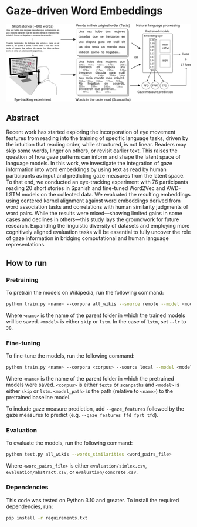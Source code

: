 # Gaze-driven Word Embeddings
![Pipeline](pipeline.png)
## Abstract
Recent work has started exploring the incorporation of eye movement features from reading into the training of specific language tasks, driven by the intuition that reading order, while structured, is not linear. Readers may skip some words, linger on others, or revisit earlier text. This raises the question of how gaze patterns can inform and shape the latent space of language models. In this work, we investigate the integration of gaze information into word embeddings by using text as read by human participants as input and predicting gaze measures from the latent space. To that end, we conducted an eye-tracking experiment with 76 participants reading 20 short stories in Spanish and fine-tuned Word2Vec and AWD-LSTM models on the collected data. We evaluated the resulting embeddings using centered kernel alignment against word embeddings derived from word association tasks and correlations with human similarity judgments of word pairs. While the results were mixed—showing limited gains in some cases and declines in others—this study lays the groundwork for future research. Expanding the linguistic diversity of datasets and employing more cognitively aligned evaluation tasks will be essential to fully uncover the role of gaze information in bridging computational and human language representations.
## How to run
### Pretraining
To pretrain the models on Wikipedia, run the following command:
```bash
python train.py <name> --corpora all_wikis --source remote --model <model>
```
Where ```<name>``` is the name of the parent folder in which the trained models will be saved. ```<model>``` is either ```skip``` or ```lstm```. In the case of ```lstm```, set ```--lr``` to ```30```. 
### Fine-tuning
To fine-tune the models, run the following command:
```bash
python train.py <name> --corpora <corpus> --source local --model <model> --finetune <model_path>
```
Where ```<name>``` is the name of the parent folder in which the pretrained models were saved. ```<corpus>``` is either ```texts``` or ```scanpaths``` and ```<model>``` is either ```skip``` or ```lstm```. ```<model_path>``` is the path (relative to ```<name>```) to the pretrained baseline model.

To include gaze measure prediction, add ````--gaze_features```` followed by the gaze measures to predict (e.g. ````--gaze_features ffd fprt tfd````).
### Evaluation
To evaluate the models, run the following command:
```bash
python test.py all_wikis --words_similarities <word_pairs_file>
```
Where ```<word_pairs_file>``` is either ```evaluation/simlex.csv```, ```evaluation/abstract.csv```, or ```evaluation/concrete.csv```.
### Dependencies
This code was tested on Python 3.10 and greater. To install the required dependencies, run:
```bash
pip install -r requirements.txt
```